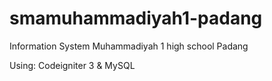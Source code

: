 # smamuhammadiyah1-padang
 Information System Muhammadiyah 1 high school Padang

Using: Codeigniter 3 & MySQL